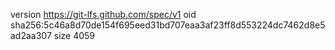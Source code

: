 version https://git-lfs.github.com/spec/v1
oid sha256:5c46a8d70de154f695eed31bd707eaa3af23ff8d553224dc7462d8e5ad2aa307
size 4059

